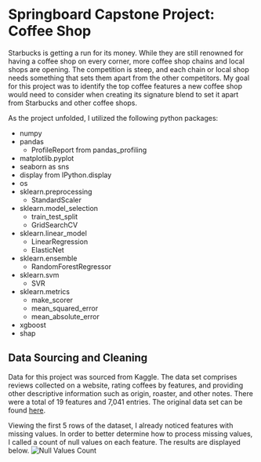 # Springboard Capstone Project: Coffee Shop

Starbucks is getting a run for its money. While they are still renowned for having a coffee shop on every corner, more coffee shop chains and local shops are opening. The competition is steep, and each chain or local shop needs something that sets them apart from the other competitors. My goal for this project was to identify the top coffee features a new coffee shop would need to consider when creating its signature blend to set it apart from Starbucks and other coffee shops.

As the project unfolded, I utilized the following python packages:

- numpy
- pandas
  - ProfileReport from pandas_profiling
- matplotlib.pyplot
- seaborn as sns
- display from IPython.display
- os
- sklearn.preprocessing
  - StandardScaler
- sklearn.model_selection
  - train_test_split
  - GridSearchCV
- sklearn.linear_model
  - LinearRegression
  - ElasticNet
- sklearn.ensemble
  - RandomForestRegressor
- sklearn.svm
  - SVR
- sklearn.metrics
  - make_scorer
  - mean_squared_error
  - mean_absolute_error 
- xgboost
- shap

## Data Sourcing and Cleaning 

Data for this project was sourced from Kaggle. The data set comprises reviews collected on a website, rating coffees by features, and providing other descriptive information such as origin, roaster, and other notes. There were a total of 19 features and 7,041 entries. The original data set can be found [here](https://www.kaggle.com/datasets/patkle/coffeereviewcom-over-7000-ratings-and-reviews).

Viewing the first 5 rows of the dataset, I already noticed features with missing values. In order to better determine how to process missing values, I called a count of null values on each feature. The results are displayed below.
![Null Values Count]()

